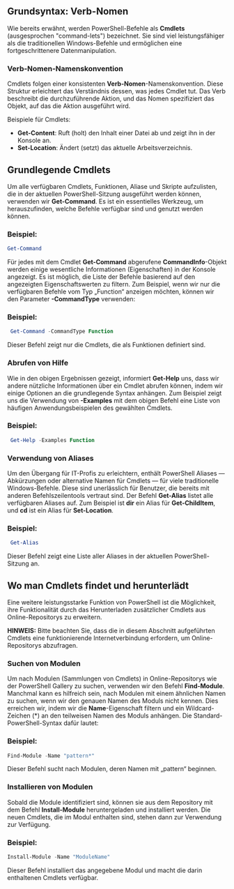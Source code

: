 ## Grundsyntax: Verb-Nomen

Wie bereits erwähnt, werden PowerShell-Befehle als **Cmdlets** (ausgesprochen "command-lets") bezeichnet. Sie sind viel leistungsfähiger als die traditionellen Windows-Befehle und ermöglichen eine fortgeschrittenere Datenmanipulation.

### Verb-Nomen-Namenskonvention

Cmdlets folgen einer konsistenten **Verb-Nomen**-Namenskonvention. Diese Struktur erleichtert das Verständnis dessen, was jedes Cmdlet tut. Das Verb beschreibt die durchzuführende Aktion, und das Nomen spezifiziert das Objekt, auf das die Aktion ausgeführt wird.

Beispiele für Cmdlets:

- **Get-Content**: Ruft (holt) den Inhalt einer Datei ab und zeigt ihn in der Konsole an.
- **Set-Location**: Ändert (setzt) das aktuelle Arbeitsverzeichnis.

## Grundlegende Cmdlets

Um alle verfügbaren Cmdlets, Funktionen, Aliase und Skripte aufzulisten, die in der aktuellen PowerShell-Sitzung ausgeführt werden können, verwenden wir **Get-Command**. Es ist ein essentielles Werkzeug, um herauszufinden, welche Befehle verfügbar sind und genutzt werden können.

### Beispiel:

  ```powershell
  Get-Command
  ```

Für jedes mit dem Cmdlet **Get-Command** abgerufene **CommandInfo**-Objekt werden einige wesentliche Informationen (Eigenschaften) in der Konsole angezeigt. Es ist möglich, die Liste der Befehle basierend auf den angezeigten Eigenschaftswerten zu filtern. Zum Beispiel, wenn wir nur die verfügbaren Befehle vom Typ „Function“ anzeigen möchten, können wir den Parameter **-CommandType** verwenden:

### Beispiel:

 ```powershell
  Get-Command -CommandType Function
  ```
Dieser Befehl zeigt nur die Cmdlets, die als Funktionen definiert sind.

### Abrufen von Hilfe

Wie in den obigen Ergebnissen gezeigt, informiert **Get-Help** uns, dass wir andere nützliche Informationen über ein Cmdlet abrufen können, indem wir einige Optionen an die grundlegende Syntax anhängen. Zum Beispiel zeigt uns die Verwendung von **-Examples** mit dem obigen Befehl eine Liste von häufigen Anwendungsbeispielen des gewählten Cmdlets.
### Beispiel:

 ```powershell
  Get-Help -Examples Function
  ```
### Verwendung von Aliases

Um den Übergang für IT-Profis zu erleichtern, enthält PowerShell Aliases — Abkürzungen oder alternative Namen für Cmdlets — für viele traditionelle Windows-Befehle. Diese sind unerlässlich für Benutzer, die bereits mit anderen Befehlszeilentools vertraut sind. Der Befehl **Get-Alias** listet alle verfügbaren Aliases auf. Zum Beispiel ist **dir** ein Alias für **Get-ChildItem**, und **cd** ist ein Alias für **Set-Location**.

### Beispiel:

 ```powershell
  Get-Alias
  ```
  Dieser Befehl zeigt eine Liste aller Aliases in der aktuellen PowerShell-Sitzung an.

## Wo man Cmdlets findet und herunterlädt

Eine weitere leistungsstarke Funktion von PowerShell ist die Möglichkeit, ihre Funktionalität durch das Herunterladen zusätzlicher Cmdlets aus Online-Repositorys zu erweitern.

**HINWEIS:** Bitte beachten Sie, dass die in diesem Abschnitt aufgeführten Cmdlets eine funktionierende Internetverbindung erfordern, um Online-Repositorys abzufragen.

### Suchen von Modulen

Um nach Modulen (Sammlungen von Cmdlets) in Online-Repositorys wie der PowerShell Gallery zu suchen, verwenden wir den Befehl **Find-Module**. Manchmal kann es hilfreich sein, nach Modulen mit einem ähnlichen Namen zu suchen, wenn wir den genauen Namen des Moduls nicht kennen. Dies erreichen wir, indem wir die **Name**-Eigenschaft filtern und ein Wildcard-Zeichen (*) an den teilweisen Namen des Moduls anhängen. Die Standard-PowerShell-Syntax dafür lautet:

### Beispiel:

```powershell
Find-Module -Name "pattern*"
```

Dieser Befehl sucht nach Modulen, deren Namen mit „pattern“ beginnen.

### Installieren von Modulen

Sobald die Module identifiziert sind, können sie aus dem Repository mit dem Befehl **Install-Module** heruntergeladen und installiert werden. Die neuen Cmdlets, die im Modul enthalten sind, stehen dann zur Verwendung zur Verfügung.

### Beispiel:

```powershell
Install-Module -Name "ModuleName"
```

Dieser Befehl installiert das angegebene Modul und macht die darin enthaltenen Cmdlets verfügbar.
